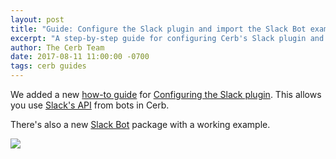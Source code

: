 ```yaml
---
layout: post
title: "Guide: Configure the Slack plugin and import the Slack Bot example"
excerpt: "A step-by-step guide for configuring Cerb's Slack plugin and using Slack Bot."
author: The Cerb Team
date: 2017-08-11 11:00:00 -0700
tags: cerb guides
---
```


We added a new [how-to guide](/resources/guides/) for [Configuring the Slack plugin](/guides/integrations/slack/). This allows you use [Slack's API](https://api.slack.com/web) from bots in Cerb.

There's also a new [Slack Bot](/packages/slack-bot/) package with a working example.

<div class="cerb-screenshot">
	<a href="/guides/integrations/slack/"><img src="/assets/images/guides/slack/plugin/cerb-and-slack.png" class="screenshot"></a>
</div>
